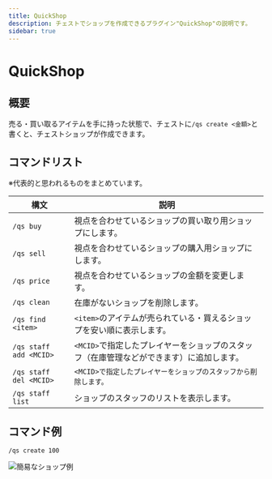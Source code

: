 ```yaml
---
title: QuickShop
description: チェストでショップを作成できるプラグイン"QuickShop"の説明です。
sidebar: true
---
```


# QuickShop

## 概要

売る・買い取るアイテムを手に持った状態で、チェストに`/qs create <金額>`と書くと、チェストショップが作成できます。

## コマンドリスト

※代表的と思われるものをまとめています。

|構文|説明|
|---|---|
|`/qs buy`|視点を合わせているショップの買い取り用ショップにします。|
|`/qs sell`|視点を合わせているショップの購入用ショップにします。|
|`/qs price`|視点を合わせているショップの金額を変更します。|
|`/qs clean`|在庫がないショップを削除します。|
|`/qs find <item>`|`<item>`のアイテムが売られている・買えるショップを安い順に表示します。|
|`/qs staff add <MCID>`|`<MCID>`で指定したプレイヤーをショップのスタッフ（在庫管理などができます）に追加します。|
|`/qs staff del <MCID>`|`<MCID>で指定したプレイヤーをショップのスタッフから削除します。`|
|`/qs staff list`|ショップのスタッフのリストを表示します。|

## コマンド例

`/qs create 100`

![簡易なショップ例](https://i.imgur.com/2z8Wfe6.png)
